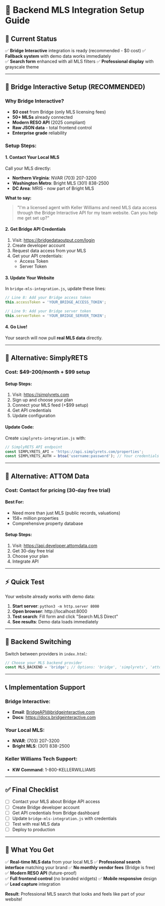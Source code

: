 # 🔧 Backend MLS Integration Setup Guide

## 🎯 Current Status
✅ **Bridge Interactive** integration is ready (recommended - $0 cost)
✅ **Fallback system** with demo data works immediately  
✅ **Search form** enhanced with all MLS filters
✅ **Professional display** with grayscale theme

---

## 🥇 **Bridge Interactive Setup (RECOMMENDED)**

### Why Bridge Interactive?
- **$0 cost** from Bridge (only MLS licensing fees)
- **50+ MLSs** already connected
- **Modern RESO API** (2025 compliant) 
- **Raw JSON data** - total frontend control
- **Enterprise grade** reliability

### Setup Steps:

#### 1. Contact Your Local MLS
Call your MLS directly:
- **Northern Virginia**: NVAR (703) 207-3200
- **Washington Metro**: Bright MLS (301) 838-2500  
- **DC Area**: MRIS - now part of Bright MLS

**What to say:**
> "I'm a licensed agent with Keller Williams and need MLS data access through the Bridge Interactive API for my team website. Can you help me get set up?"

#### 2. Get Bridge API Credentials
1. Visit: https://bridgedataoutput.com/login
2. Create developer account
3. Request data access from your MLS
4. Get your API credentials:
   - Access Token
   - Server Token

#### 3. Update Your Website
In `bridge-mls-integration.js`, update these lines:
```javascript
// Line 8: Add your Bridge access token
this.accessToken = 'YOUR_BRIDGE_ACCESS_TOKEN';

// Line 9: Add your Bridge server token  
this.serverToken = 'YOUR_BRIDGE_SERVER_TOKEN';
```

#### 4. Go Live!
Your search will now pull **real MLS data** directly.

---

## 🥈 **Alternative: SimplyRETS**

### Cost: $49-200/month + $99 setup

#### Setup Steps:
1. Visit: https://simplyrets.com
2. Sign up and choose your plan
3. Connect your MLS feed (+$99 setup)
4. Get API credentials
5. Update configuration

#### Update Code:
Create `simplyrets-integration.js` with:
```javascript
// SimplyRETS API endpoint
const SIMPLYRETS_API = 'https://api.simplyrets.com/properties';
const SIMPLYRETS_AUTH = btoa('username:password'); // Your credentials
```

---

## 🥉 **Alternative: ATTOM Data**

### Cost: Contact for pricing (30-day free trial)

#### Best For:
- Need more than just MLS (public records, valuations)
- 158+ million properties
- Comprehensive property database

#### Setup Steps:
1. Visit: https://api.developer.attomdata.com
2. Get 30-day free trial
3. Choose your plan
4. Integrate API

---

## ⚡ **Quick Test**

Your website already works with demo data:

1. **Start server**: `python3 -m http.server 8000`
2. **Open browser**: http://localhost:8000
3. **Test search**: Fill form and click "Search MLS Direct"
4. **See results**: Demo data loads immediately

---

## 🔄 **Backend Switching**

Switch between providers in `index.html`:
```javascript
// Choose your MLS backend provider
const MLS_BACKEND = 'bridge'; // Options: 'bridge', 'simplyrets', 'attom'
```

---

## 📞 **Implementation Support**

### Bridge Interactive:
- **Email**: BridgeAPI@bridgeinteractive.com
- **Docs**: https://docs.bridgeinteractive.com

### Your Local MLS:
- **NVAR**: (703) 207-3200
- **Bright MLS**: (301) 838-2500

### Keller Williams Tech Support:
- **KW Command**: 1-800-KELLERWILLIAMS

---

## ✅ **Final Checklist**

- [ ] Contact your MLS about Bridge API access
- [ ] Create Bridge developer account
- [ ] Get API credentials from Bridge dashboard  
- [ ] Update `bridge-mls-integration.js` with credentials
- [ ] Test with real MLS data
- [ ] Deploy to production

---

## 🎉 **What You Get**

✅ **Real-time MLS data** from your local MLS
✅ **Professional search interface** matching your brand
✅ **No monthly vendor fees** (Bridge is free)
✅ **Modern RESO API** (future-proof)  
✅ **Full frontend control** (no branded widgets)
✅ **Mobile responsive** design
✅ **Lead capture** integration

**Result**: Professional MLS search that looks and feels like part of your website!